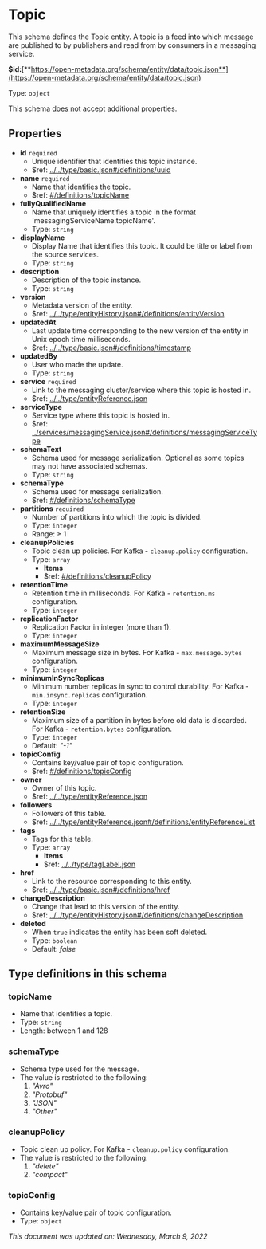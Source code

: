 # Topic

This schema defines the Topic entity. A topic is a feed into which message are published to by publishers and read from by consumers in a messaging service.

**$id:**[**https://open-metadata.org/schema/entity/data/topic.json**](https://open-metadata.org/schema/entity/data/topic.json)

Type: `object`

This schema <u>does not</u> accept additional properties.

## Properties
 - **id** `required`
	 - Unique identifier that identifies this topic instance.
	 - $ref: [../../type/basic.json#/definitions/uuid](../types/basic.md#uuid)
 - **name** `required`
	 - Name that identifies the topic.
	 - $ref: [#/definitions/topicName](#topicname)
 - **fullyQualifiedName**
	 - Name that uniquely identifies a topic in the format 'messagingServiceName.topicName'.
	 - Type: `string`
 - **displayName**
	 - Display Name that identifies this topic. It could be title or label from the source services.
	 - Type: `string`
 - **description**
	 - Description of the topic instance.
	 - Type: `string`
 - **version**
	 - Metadata version of the entity.
	 - $ref: [../../type/entityHistory.json#/definitions/entityVersion](../types/entityhistory.md#entityversion)
 - **updatedAt**
	 - Last update time corresponding to the new version of the entity in Unix epoch time milliseconds.
	 - $ref: [../../type/basic.json#/definitions/timestamp](../types/basic.md#timestamp)
 - **updatedBy**
	 - User who made the update.
	 - Type: `string`
 - **service** `required`
	 - Link to the messaging cluster/service where this topic is hosted in.
	 - $ref: [../../type/entityReference.json](../types/entityreference.md)
 - **serviceType**
	 - Service type where this topic is hosted in.
	 - $ref: [../services/messagingService.json#/definitions/messagingServiceType](messagingservice.md#messagingservicetype)
 - **schemaText**
	 - Schema used for message serialization. Optional as some topics may not have associated schemas.
	 - Type: `string`
 - **schemaType**
	 - Schema used for message serialization.
	 - $ref: [#/definitions/schemaType](#schematype)
 - **partitions** `required`
	 - Number of partitions into which the topic is divided.
	 - Type: `integer`
	 - Range:  &ge; 1
 - **cleanupPolicies**
	 - Topic clean up policies. For Kafka - `cleanup.policy` configuration.
	 - Type: `array`
		 - **Items**
		 - $ref: [#/definitions/cleanupPolicy](#cleanuppolicy)
 - **retentionTime**
	 - Retention time in milliseconds. For Kafka - `retention.ms` configuration.
	 - Type: `integer`
 - **replicationFactor**
	 - Replication Factor in integer (more than 1).
	 - Type: `integer`
 - **maximumMessageSize**
	 - Maximum message size in bytes. For Kafka - `max.message.bytes` configuration.
	 - Type: `integer`
 - **minimumInSyncReplicas**
	 - Minimum number replicas in sync to control durability. For Kafka - `min.insync.replicas` configuration.
	 - Type: `integer`
 - **retentionSize**
	 - Maximum size of a partition in bytes before old data is discarded. For Kafka - `retention.bytes` configuration.
	 - Type: `integer`
	 - Default: _"-1"_
 - **topicConfig**
	 - Contains key/value pair of topic configuration.
	 - $ref: [#/definitions/topicConfig](#topicconfig)
 - **owner**
	 - Owner of this topic.
	 - $ref: [../../type/entityReference.json](../types/entityreference.md)
 - **followers**
	 - Followers of this table.
	 - $ref: [../../type/entityReference.json#/definitions/entityReferenceList](../types/entityreference.md#entityreferencelist)
 - **tags**
	 - Tags for this table.
	 - Type: `array`
		 - **Items**
		 - $ref: [../../type/tagLabel.json](../types/taglabel.md)
 - **href**
	 - Link to the resource corresponding to this entity.
	 - $ref: [../../type/basic.json#/definitions/href](../types/basic.md#href)
 - **changeDescription**
	 - Change that lead to this version of the entity.
	 - $ref: [../../type/entityHistory.json#/definitions/changeDescription](../types/entityhistory.md#changedescription)
 - **deleted**
	 - When `true` indicates the entity has been soft deleted.
	 - Type: `boolean`
	 - Default: _false_


## Type definitions in this schema
### topicName

 - Name that identifies a topic.
 - Type: `string`
 - Length: between 1 and 128


### schemaType

 - Schema type used for the message.
 - The value is restricted to the following: 
	 1. _"Avro"_
	 2. _"Protobuf"_
	 3. _"JSON"_
	 4. _"Other"_


### cleanupPolicy

 - Topic clean up policy. For Kafka - `cleanup.policy` configuration.
 - The value is restricted to the following: 
	 1. _"delete"_
	 2. _"compact"_


### topicConfig

 - Contains key/value pair of topic configuration.
 - Type: `object`




_This document was updated on: Wednesday, March 9, 2022_